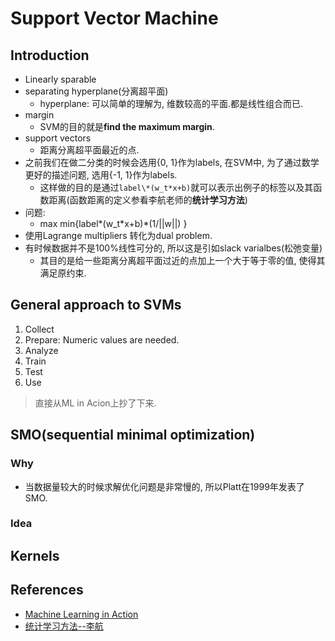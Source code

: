 # Support Vector Machine

## Introduction
- Linearly sparable
- separating hyperplane(分离超平面)
    - hyperplane: 可以简单的理解为, 维数较高的平面.都是线性组合而已.
- margin
    - SVM的目的就是**find the maximum margin**.
- support vectors
    - 距离分离超平面最近的点.
- 之前我们在做二分类的时候会选用{0, 1}作为labels, 在SVM中, 为了通过数学更好的描述问题, 选用{-1, 1}作为labels.
    - 这样做的目的是通过`label\*(w_t*x+b)`就可以表示出例子的标签以及其函数距离(函数距离的定义参看李航老师的**统计学习方法**)
- 问题:
    - max min{label\*(w_t*x+b)\*(1/||w||) }
- 使用Lagrange multipliers 转化为dual problem.
- 有时候数据并不是100%线性可分的, 所以这是引如slack varialbes(松弛变量)
    - 其目的是给一些距离分离超平面过近的点加上一个大于等于零的值, 使得其满足原约束.

## General approach to SVMs
1. Collect
2. Prepare: Numeric values are needed.
3. Analyze
4. Train
5. Test
6. Use

> 直接从ML in Acion上抄了下来.


## SMO(sequential minimal optimization)

### Why
- 当数据量较大的时候求解优化问题是非常慢的, 所以Platt在1999年发表了SMO.

### Idea


## Kernels



## References
- [Machine Learning in Action](https://book.douban.com/subject/6962285/)
- [统计学习方法--李航](https://book.douban.com/subject/10590856/)